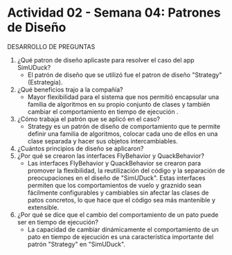 # Actividad 02 - Semana 04: Patrones de Diseño

DESARROLLO DE PREGUNTAS

1. ¿Qué patron de diseño aplicaste para resolver el caso del app SimUDuck?
   - El patrón de diseño que se utilizó fue el patron de diseño "Strategy" (Estrategia). 
3. ¿Qué beneficios trajo a la compañía?
   - Mayor flexibilidad para el sistema que nos permitió encapsular una familia de algoritmos en su propio conjunto de clases y también cambiar el comportamiento en tiempo de ejecución .
4. ¿Cómo trabaja el patrón que se aplicó en el caso?
   - Strategy es un patrón de diseño de comportamiento que te permite definir una familia de algoritmos, colocar cada uno de ellos    en una clase separada y hacer sus objetos intercambiables.
6. ¿Cuántos principios de diseño se aplicaron?
7. ¿Por qué se crearon las interfaces FlyBehavior y QuackBehavior?
   - Las interfaces FlyBehavior y QuackBehavior se crearon para promover la flexibilidad, la reutilización del código y la separación de preocupaciones en el diseño de "SimUDuck". Estas interfaces permiten que los comportamientos de vuelo y graznido sean fácilmente configurables y cambiables sin afectar las clases de patos concretos, lo que hace que el código sea más mantenible y extensible.
9. ¿Por qué se dice que el cambio del comportamiento de un pato puede ser en tiempo de ejecución?
   - La capacidad de cambiar dinámicamente el comportamiento de un pato en tiempo de ejecución es una característica importante del patrón "Strategy" en "SimUDuck". 
     
